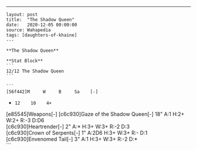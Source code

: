 ---
    layout: post
    title:  "The Shadow Queen"
    date:   2020-12-05 00:00:00
    source: Wahapedia
    tags: [daughters-of-khaine]
    ---
    
    **The Shadow Queen**
    
    **Stat Block**
    ```
    12/12 The Shadow Queen
    ```
    
    ```
    [56f442]M     W     B     Sa    [-]
*     12    10    4+    
[e85545]Weapons[-]
[c6c930]Gaze of the Shadow Queen[-]
18"    A:1    H:2+   W:2+   R:-3   D:D6  
[c6c930]Heartrender[-]
2"     A:*    H:3+   W:3+   R:-2   D:3   
[c6c930]Crown of Serpents[-]
1"     A:2D6  H:3+   W:3+   R:-    D:1   
[c6c930]Envenomed Tail[-]
3"     A:1    H:3+   W:3+   R:-2   D:*   
    ```
    
    
    